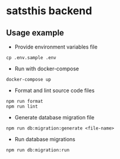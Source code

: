 # satsthis backend

## Usage example

* Provide environment variables file
```shell script
cp .env.sample .env
```    

* Run with docker-compose 
```shell script
docker-compose up
```  

* Format and lint source code files
```shell script
npm run format
npm run lint
```

* Generate database migration file
```shell script
npm run db:migration:generate <file-name>
```

* Run database migrations
```shell script
npm run db:migration:run
```
